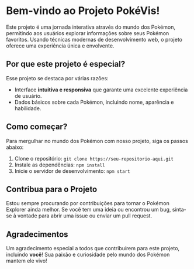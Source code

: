   <h1>Bem-vindo ao Projeto PokéVis!</h1>
      <p>Este projeto é uma jornada interativa através do mundo dos Pokémon, permitindo aos usuários explorar informações sobre seus Pokémon favoritos. Usando técnicas modernas de desenvolvimento web, o projeto oferece uma experiência única e envolvente.</p>

  <h2>Por que este projeto é especial?</h2>
        <p>Esse projeto se destaca por várias razões:</p>
        <ul>
            <li>Interface <b>intuitiva e responsiva</b> que garante uma excelente experiência de usuário.</li>
            <li>Dados básicos sobre cada Pokémon, incluindo nome, aparência e habilidade.</li>
        </ul>

  <h2>Como começar?</h2>
        <p>Para mergulhar no mundo dos Pokémon com nosso projeto, siga os passos abaixo:</p>
        <ol>
            <li>Clone o repositório: <code>git clone https://seu-repositorio-aqui.git</code></li>
            <li>Instale as dependências: <code>npm install</code></li>
            <li>Inicie o servidor de desenvolvimento: <code>npm start</code></li>
        </ol>

  <h2>Contribua para o Projeto</h2>
        <p>Estou sempre procurando por contribuições para tornar o Pokémon Explorer ainda melhor. Se você tem uma ideia ou encontrou um bug, sinta-se à vontade para abrir uma <span class="important">issue</span> ou enviar um <span class="important">pull request</span>.</p>

  <h2>Agradecimentos</h2>
        <p>Um agradecimento especial a todos que contribuírem para este projeto, incluindo <b>você</b>! Sua paixão e curiosidade pelo mundo dos Pokémon mantem ele vivo!</p>
